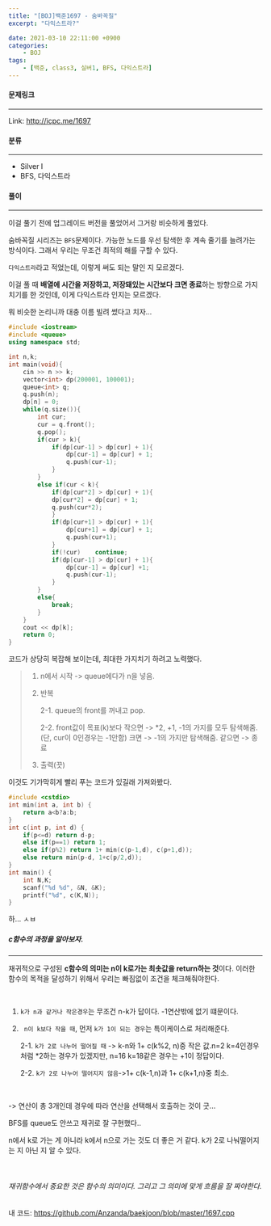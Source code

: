 ```yaml
---
title: "[BOJ]백준1697 - 숨바꼭질"
excerpt: "다익스트라?"

date: 2021-03-10 22:11:00 +0900
categories:
    - BOJ
tags:
    - [백준, class3, 실버1, BFS, 다익스트라]
---
```


#### 문제링크

---

Link: <http://icpc.me/1697>



#### 분류

---

+ Silver I
+ BFS, 다익스트라



#### 풀이

---

이걸 풀기 전에 업그레이드 버전을 풀었어서 그거랑 비슷하게 풀었다. 



숨바꼭질 시리즈는 `BFS`문제이다. 가능한 노드를 우선 탐색한 후 계속 줄기를 늘려가는 방식이다. 그래서 우리는 무조건 최적의 해를 구할 수 있다.



`다익스트라`라고 적었는데, 이렇게 써도 되는 말인 지 모르겠다. 

 이걸 풀 때 **배열에 시간을 저장하고, 저장돼있는 시간보다 크면 종료**하는 방향으로 가지치기를 한 것인데, 이게 다익스트라 인지는 모르겠다.

뭐 비슷한 논리니까 대충 이름 빌려 썼다고 치자...



```cpp
#include <iostream>
#include <queue>
using namespace std;

int n,k;
int main(void){
    cin >> n >> k;
    vector<int> dp(200001, 100001);
    queue<int> q;
    q.push(n);
    dp[n] = 0;
    while(q.size()){
        int cur;
        cur = q.front();
        q.pop();
        if(cur > k){
            if(dp[cur-1] > dp[cur] + 1){
                dp[cur-1] = dp[cur] + 1;
                q.push(cur-1);
            }
        }
        else if(cur < k){
            if(dp[cur*2] > dp[cur] + 1){
            dp[cur*2] = dp[cur] + 1;
            q.push(cur*2);
            }
            if(dp[cur+1] > dp[cur] + 1){
                dp[cur+1] = dp[cur] + 1;
                q.push(cur+1);
            }
            if(!cur)    continue;
            if(dp[cur-1] > dp[cur] + 1){
                dp[cur-1] = dp[cur] +1;
                q.push(cur-1);
            }
        }
        else{
            break;
        }
    }
    cout << dp[k];
    return 0;
}
```

코드가 상당히 복잡해 보이는데, 최대한 가지치기 하려고 노력했다.

> 1. n에서 시작 -> queue에다가 n을 넣음.
>
> 2. 반복
>
>    2-1. queue의 front를 꺼내고 pop.
>
>    2-2. front값이 목표(k)보다 작으면 -> *2, +1, -1의 가지를 모두 탐색해줌. (단, cur이 0인경우는 -1안함)
>    											      크면 -> -1의 가지만 탐색해줌.
>      											같으면 -> 종료
>
> 3. 출력(끗)



이것도 기가막히게 빨리 푸는 코드가 있길래 가져와봤다.

```cpp
#include <cstdio>
int min(int a, int b) {
    return a<b?a:b;
}
int c(int p, int d) {
    if(p<=d) return d-p;
    else if(p==1) return 1;
    else if(p%2) return 1+ min(c(p-1,d), c(p+1,d));
    else return min(p-d, 1+c(p/2,d));
}
int main() {
    int N,K;
    scanf("%d %d", &N, &K);
    printf("%d", c(K,N));
}
```

하... ㅅㅂ



##### c함수의 과정을 알아보자.

---



재귀적으로 구성된 **c함수의 의미는 n이 k로가는 최솟값을 return하는 것**이다. 이러한 함수의 목적을 달성하기 위해서 우리는 빠짐없이 조건을 체크해줘야한다.

<br>



1. `k가 n과 같거나 작은경우`는 무조건 n-k가 답이다. -1연산밖에 없기 떄문이다.

2. ` n이 k보다 작을 때`, 먼저 `k가 1이 되는 경우`는 특이케이스로 처리해준다.

   2-1. `k가 2로 나누어 떨어질 때` -> k-n와  1+ c(k%2, n)중 작은 값.n=2 k=4인경우처럼 *2하는 경우가 있겠지만, n=16 k=18같은 경우는 +1이 정답이다.

   2-2. `k가 2로 나누어 떨어지지 않음`->1+ c(k-1,n)과 1+ c(k+1,n)중 최소.

   

<br>

-> 연산이 총 3개인데 경우에 따라 연산을 선택해서 호출하는 것이 굿...

BFS를 queue도 안쓰고 재귀로 잘 구현했다.. 

n에서 k로 가는 게 아니라 k에서 n으로 가는 것도 더 좋은 거 같다. k가 2로 나눠떨어지는 지 아닌 지 알 수 있다.

<br>

###### 재귀함수에서 중요한 것은 함수의 의미이다. 그리고 그 의미에 맞게 흐름을 잘 짜야한다.

내 코드:  <https://github.com/Anzanda/baekjoon/blob/master/1697.cpp>


